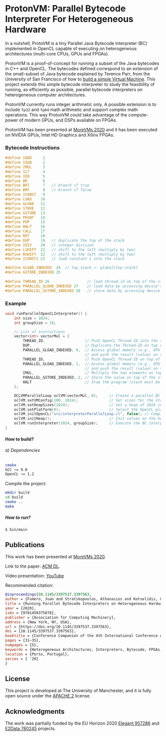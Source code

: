 # ProtonVM: Parallel Bytecode Interpreter For Heterogeneous Hardware 

In a nutshell, ProtoVM is a tiny Parallel Java Bytecode Interpreter (BC) implemented in OpenCL capable of executing on heterogeneous architectures (multi-core CPUs, GPUs and FPGAs).

ProtonVM is a proof-of-concept for running a subset of the Java bytecodes in C++ and OpenCL. The bytecodes defined correspond to an extension of the small-subset 
of Java bytecode explained by Terence Parr, from the University of San Francisco of how to [build a simple Virtual Machine](https://www.youtube.com/watch?v=OjaAToVkoTw). 
This project extends this simple bytecode interpreter to study the feasibility of  running, as efficiently as possible, parallel bytecode interpreters on
heterogeneous computer architectures.

ProtonVM currently runs integer arithmetic only. A possible extension is to include `fp32` and `fp64` math arithmetic and support complex math operations. This way ProtonVM could take 
advantage of the compute-power of modern GPUs, and DSPs available on FPGAs. 

ProtonVM has been presented at [MoreVMs 2020](https://www.youtube.com/watch?v=mok6crMdKgI) and it has been executed on NVIDIA GPUs, Intel HD Graphics and Xilinx FPGAs.

### Bytecode Instructions 

```cpp
#define IADD     1
#define ISUB     2
#define IMUL     3
#define ILT      4
#define IEQ      5
#define BR       6
#define BRT      7   // branch if true
#define BRF      8   // branch if false
#define ICONST   9
#define LOAD    10
#define GLOAD   11
#define STORE   12
#define GSTORE  13
#define PRINT   14
#define POP     15
#define HALT    16
#define CALL    17
#define RET     18
#define DUP     19   // duplicate the top of the stack
#define IDIV    20   // integer division
#define LSHIFT  21   // shift to the left (multiply by two)
#define RSHIFT  22   // shift to the left (multiply by two)
#define ICONST1 23   // load constant 1 into the stack

#define GLOAD_INDEXED  24  // top_stack <- global[top-stack]
#define GSTORE_INDEXED 25
 
#define THREAD_ID 26                 // load thread-id on top of the stack
#define PARALLEL_GLOAD_INDEXED 27    // load data by accessing device's heap using the thread-id (multi-heap configuration)
#define PARALLEL_GSTORE_INDEXED 28   // store data by accessing device's heap using the thread-id (multi-heap configuration)
```


### Example

```cpp
void runParallelOpenCLInterpreter() {
    int size = 1024;
    int groupSize = 16;

    // List of instructions 
    vector<int> vectorMul = {
        THREAD_ID,                  // Push OpenCL Thread-ID into the stack
        DUP,                        // Duplicate the Thread-ID on top of the stack
        PARALLEL_GLOAD_INDEXED, 0,  // Access global memory (e.g., GPU's global memory) using the thread-id and heap index 0
                                    // and push the result (value) on top of the stack
        THREAD_ID,                  // Push OpenCL Thread-ID on top of the stack
        PARALLEL_GLOAD_INDEXED, 1,  // Access global memory (e.g., GPU's global memory) using the thread-id and heap index 1
                                    // and push the result (value) on top of the stack      
        IMUL,                       // Multiply the two elements on top of the stack and push the result
        PARALLEL_GSTORE_INDEXED, 2, // Store the value on top of the stack into global memory (heap 2).
        HALT                        // Stop the program (stack must be empty)
    };

    OCLVMParallelLoop oclVM(vectorMul, 0);     // Create a parallel BC Interpreter and VM
    oclVM.setVMConfig(100, 1024);              // Set sizes for the stack and data sections
    oclVM.setHeapSizes(1024);                  // Set a heap of 1024 int values
    oclVM.setPlatform(0);                      // Select the OpenCL platform 0 for execution
    oclVM.initOpenCL("src/interpreterParallelLoop.cl", false); // Compile the OpenCL BC Interpreter. The second parameter is for FPGA execution. 
    oclVM.initHeap();                          // Init values on the heap
    oclVM.runInterpreter(1024, groupSize);     // Execute the BC interpreter using 1024 threads and groupsize of 16 threads. 
}
```

#### How to build?

###### a) Dependencies

```bash
cmake 
GCC >= 9.0
OpenCL >= 1.2 
```

Compile the project: 
```bash
mkdir build
cd build
cmake .. 
make
```

##### How to run? 

```bash
$ bin/main
```

## Publications

This work has been presented at [MoreVMs 2020](https://2020.programming-conference.org/details/MoreVMs-2020-papers/7/Running-Parallel-Bytecode-Interpreters-on-Heterogeneous-Hardware).

Link to the paper: [ACM DL](https://dl.acm.org/doi/abs/10.1145/3397537.3397563).

Video presentation: [YouTube](https://www.youtube.com/watch?v=mok6crMdKgI)

Recommended citation:

```bibtex
@inproceedings{10.1145/3397537.3397563,
author = {Fumero, Juan and Stratikopoulos, Athanasios and Kotselidis, Christos},
title = {Running Parallel Bytecode Interpreters on Heterogeneous Hardware},
year = {2020},
isbn = {9781450375078},
publisher = {Association for Computing Machinery},
address = {New York, NY, USA},
url = {https://doi.org/10.1145/3397537.3397563},
doi = {10.1145/3397537.3397563},
booktitle = {Conference Companion of the 4th International Conference on Art, Science, and Engineering of Programming},
pages = {31–35},
numpages = {5},
keywords = {Heterogeneous Architectures, Interpreters, Bytecode, FPGAs, GPUs},
location = {Porto, Portugal},
series = { '20}
}
```

## License 

This project is developed at The University of Manchester, and it is fully open source under the [APACHE 2](https://www.apache.org/licenses/LICENSE-2.0) license.

## Acknowledgments

The work was partially funded by the EU Horizon 2020 [Elegant 957286](https://www.elegant-h2020.eu/) and [E2Data 780245](https://e2data.eu) projects.

